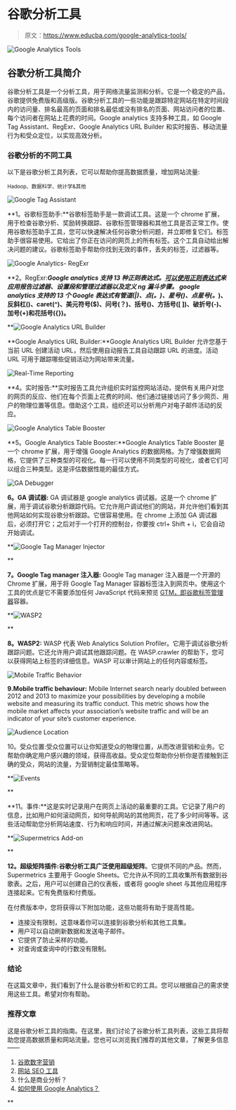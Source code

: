 # 谷歌分析工具

> 原文：<https://www.educba.com/google-analytics-tools/>

![Google Analytics Tools](img/8fcd316c4d754a924382dda08257ca57.png)



## 谷歌分析工具简介

谷歌分析工具是一个分析工具，用于网络流量监测和分析。它是一个稳定的产品，谷歌提供免费版和高级版。谷歌分析工具的一些功能是跟踪特定网站在特定时间段内的访问量、排名最高的页面和排名最低或没有排名的页面、网站访问者的位置、每个访问者在网站上花费的时间。Google analytics 支持多种工具，如 Google Tag Assistant、RegExr、Google Analytics URL Builder 和实时报告、移动流量行为和受众定位，以实现高效分析。

### 谷歌分析的不同工具

以下是谷歌分析工具列表，它可以帮助你提高数据质量，增加网站流量:

<small>Hadoop、数据科学、统计学&其他</small>

![Google Tag Assistant](img/1226364c98b706fd1642a01b074c545b.png)



**1。谷歌标签助手:**谷歌标签助手是一款调试工具。这是一个 chrome 扩展，用于检查谷歌分析、奖励转换跟踪、谷歌标签管理器和其他工具是否正常工作。使用谷歌标签助手工具，您可以快速解决任何谷歌分析问题，并立即修复它们。标签助手很容易使用。它给出了你正在访问的网页上的所有标签。这个工具自动给出解决问题的建议。谷歌标签助手帮助你找到无效的事件，丢失的标签，过滤器等。

![Google Analytics- RegExr](img/da8e9e1c47372dbc885160b6851bcc95.png)



**2。RegExr:****Google analytics 支持 13 种正则表达式。[可以使用正则表达式](https://www.educba.com/regular-expressions-in-java/)来应用报告过滤器、设置段和管理过滤器以及定义 ng 漏斗步骤。
google analytics 支持的 13 个 Google 表达式有管道(|)、点(。)、星号(*)、点星号(。*)、反斜杠(\)、caret(^)、美元符号($)、问号(？)、括号()、方括号([ ])、破折号(-)、加号(+)和花括号({})。**

 **![Google Analytics URL Builder](img/f027fa10638a6c03f5b8109ee84894dc.png)



**Google Analytics URL Builder:**Google Analytics URL Builder 允许您基于当前 URL 创建活动 URL，然后使用自动报告工具自动跟踪 URL 的进度。活动 URL 可用于跟踪哪些促销活动为网站带来流量。

![Real-Time Reporting](img/2f6e7673fb7a190b64d525da3ad7d2b2.png)



**4。实时报告:**实时报告工具允许组织实时监控网站活动，提供有关用户对您的网页的反应、他们在每个页面上花费的时间、他们通过链接访问了多少网页、用户的物理位置等信息。借助这个工具，组织还可以分析用户对电子邮件活动的反应。

![Google Analytics Table Booster](img/44ede8b3e839b95b9b618c6a0f61b5ea.png)



**5。Google Analytics Table Booster:**Google Analytics Table Booster 是一个 chrome 扩展，用于增强 Google Analytics 的数据网格。为了增强数据网格，它提供了三种类型的可视化。每一行可以使用不同类型的可视化，或者它们可以组合三种类型。这是评估数据性能的最佳方式。

![GA Debugger](img/886491772edc3e2d312b2b096ba88d61.png)



**6。GA 调试器:** GA 调试器是 google analytics 调试器。这是一个 chrome 扩展，用于调试谷歌分析跟踪代码。它允许用户调试他们的网站，并允许他们看到其他网站如何实现谷歌分析跟踪。它很容易使用。在 chrome 上添加 GA 调试器后，必须打开它；之后对于一个打开的控制台，你要按 ctrl+ Shift + i，它会自动开始调试。

**![Google Tag Manager Injector](img/dd42f1229832fb9e0301d15528ffaea8.png)

** 

**7。Google Tag manager 注入器:** Google Tag manager 注入器是一个开源的 Chrome 扩展，用于将 Google Tag Manager 容器标签注入到网页中。使用这个工具的优点是它不需要添加任何 JavaScript 代码来预览 [GTM，即谷歌标签管理器](https://www.educba.com/what-is-gtm/)容器。

**![WASP2](img/d832ef4b041e2e3775d133b8635cb5cb.png)

** 

**8。WASP2:** WASP 代表 Web Analytics Solution Profiler。它用于调试谷歌分析跟踪问题。它还允许用户调试其他跟踪问题。在 WASP.crawler 的帮助下，您可以获得网站上标签的详细信息。WASP 可以审计网站上的任何内容或标签。

![Mobile Traffic Behavior](img/c6eebdae66ed947b2e9a66a0c7aa871f.png)



**9.Mobile traffic behaviour:** Mobile Internet search nearly doubled between 2012 and 2013 to maximize your possibilities by developing a mobile website and measuring its traffic conduct. This metric shows how the mobile market affects your association’s website traffic and will be an indicator of your site’s customer experience.

![Audience Location](img/229b0e09ebed2689bf91a54daed0c55e.png)



10。受众位置:受众位置可以让你知道受众的物理位置，从而改进营销和业务。它帮助你确定用户感兴趣的领域，获得高收益。受众定位帮助你分析你是否接触到正确的受众，网站的流量，为营销制定最佳策略等。

**![Events](img/0bb2a352288ca77847fbb202738fc567.png)

** 

**11。事件:**这是实时记录用户在网页上活动的最重要的工具。它记录了用户的信息，比如用户如何滚动网页，如何导航网站的其他网页，花了多少时间等等。这些活动帮助您分析网站速度、行为和响应时间，并通过解决问题来改进网站。

**![Supermetrics Add-on](img/a5b0cbf78058ccfbafdd3352bf7216b0.png)

** 

**12。超级矩阵插件:谷歌分析工具广泛使用超级矩阵**。它提供不同的产品。然而，Supermetrics 主要用于 Google Sheets。它允许从不同的工具收集所有数据到谷歌表。之后，用户可以创建自己的仪表板，或者将 google sheet 与其他应用程序连接起来。它有免费版和付费版。

在付费版本中，您将获得以下附加功能，这些功能将有助于提高性能。

*   连接没有限制，这意味着你可以连接到谷歌分析和其他工具集。
*   用户可以自动刷新数据和发送电子邮件。
*   它提供了防止采样的功能。
*   对查询或查询中的行数没有限制。

### 结论

在这篇文章中，我们看到了什么是谷歌分析和它的工具。您可以根据自己的需求使用这些工具。希望对你有帮助。

### 推荐文章

这是谷歌分析工具的指南。在这里，我们讨论了谷歌分析工具列表，这些工具将帮助您提高数据质量和网站流量。您也可以浏览我们推荐的其他文章，了解更多信息——

1.  [谷歌数字营销](https://www.educba.com/google-digital-marketing/)
2.  [网站 SEO 工具](https://www.educba.com/seo-tools-for-websites/)
3.  什么是商业分析？
4.  [如何使用 Google Analytics？](https://www.educba.com/how-to-use-google-analytics/)





**
